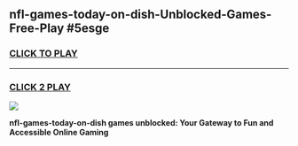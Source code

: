 
## nfl-games-today-on-dish-Unblocked-Games-Free-Play #5esge
<h3>
<a href="https://us.freeplayer.one?title=nfl-games-today-on-dish&ref=9M">CLICK TO PLAY</a></h3>
<hr>

<h3>
<a href="https://us.freeplayer.one?title=nfl-games-today-on-dish&ref=9M">CLICK 2 PLAY</a>
  
</h3>

<a href="https://us.freeplayer.one?title=nfl-games-today-on-dish&ref=9M"><img src="https://clearcache.store/games.png"></a>


**nfl-games-today-on-dish games unblocked: Your Gateway to Fun and Accessible Online Gaming**
